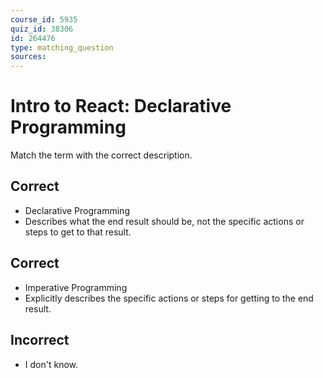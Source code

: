 ```yaml
---
course_id: 5935
quiz_id: 38306
id: 264476
type: matching_question
sources:
---
```


# Intro to React: Declarative Programming

Match the term with the correct description.

## Correct

- Declarative Programming
- Describes what the end result should be, not the specific actions or steps to
  get to that result.

## Correct

- Imperative Programming
- Explicitly describes the specific actions or steps for getting to the end
  result.

## Incorrect

- I don't know.

